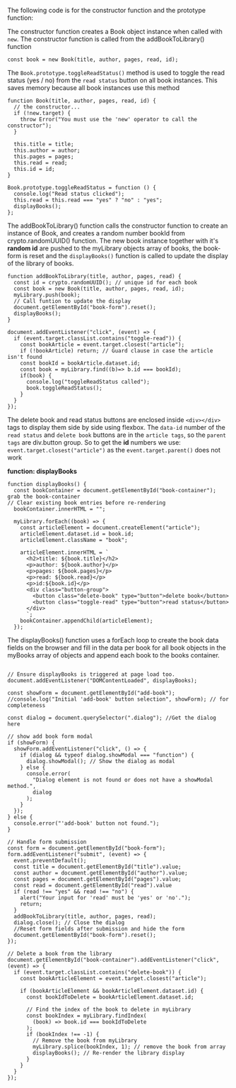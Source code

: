 The following code is for the constructor function and the prototype function:

The constructor function creates a Book object instance when called with `new`. The constructor function is called from the addBookToLibrary() function

```
const book = new Book(title, author, pages, read, id);
```


The `Book.prototype.toggleReadStatus()`  method is used to toggle the read status (yes / no) from the `read status` button on all book instances. This saves memory because all book instances use this method 

```
function Book(title, author, pages, read, id) {
  // the constructor...
  if (!new.target) {
    throw Error("You must use the 'new' operator to call the constructor");
  }

  this.title = title;
  this.author = author;
  this.pages = pages;
  this.read = read;
  this.id = id;  
}

Book.prototype.toggleReadStatus = function () {
  console.log("Read status clicked");
  this.read = this.read === "yes" ? "no" : "yes";
  displayBooks();
};

```

The addBookToLibrary() function calls the constructor function to create an instance of Book, and creates a random number bookId from crypto.randomUUID() function. The new book instance together with it's **random id** are pushed to the myLibrary objects array of books,  the book-form is reset and the `displayBooks()` function is called to update the display of the library of books.

```
function addBookToLibrary(title, author, pages, read) {
  const id = crypto.randomUUID(); // unique id for each book
  const book = new Book(title, author, pages, read, id);
  myLibrary.push(book);
  // Call funtion to update the display
  document.getElementById("book-form").reset();
  displayBooks();
}
```

```
document.addEventListener("click", (event) => { 
  if (event.target.classList.contains("toggle-read")) {     
    const bookArticle = event.target.closest("article");     
    if (!bookArticle) return; // Guard clause in case the article isn't found    
    const bookId = bookArticle.dataset.id;    
    const book = myLibrary.find((b)=> b.id === bookId);    
    if(book) {
      console.log("toggleReadStatus called");
      book.toggleReadStatus();      
    }
  }
});

```

The delete book and read status buttons are enclosed inside
`<div></div>` tags to display them side by side using flexbox.
The `data-id` number of the `read status` and `delete book` buttons
are in the `article tags`, so the `parent tags` are div.button group.
So to get the **id** numbers we use: 
`event.target.closest("article")`  as the `event.target.parent()` does not work

**function: displayBooks**

```
function displayBooks() {  
  const bookContainer = document.getElementById("book-container"); grab the book-container
// Clear existing book entries before re-rendering
  bookContainer.innerHTML = "";

  myLibrary.forEach((book) => {
    const articleElement = document.createElement("article");
    articleElement.dataset.id = book.id;
    articleElement.className = "book";

    articleElement.innerHTML = `
      <h2>title: ${book.title}</h2>
      <p>author: ${book.author}</p>
      <p>pages: ${book.pages}</p>
      <p>read: ${book.read}</p>
      <p>id:${book.id}</p>
      <div class="button-group">
        <button class="delete-book" type="button">delete book</button>
        <button class="toggle-read" type="button">read status</button>        
      </div>
      `;
    bookContainer.appendChild(articleElement);
  });

```

The displayBooks() function uses a forEach loop to create the book data fields on the browser and fill in the data per book for all book objects in the myBooks array of objects and append each book to the books container.

```

// Ensure displayBooks is triggered at page load too.
document.addEventListener("DOMContentLoaded", displayBooks);

```

```
const showForm = document.getElementById("add-book");
//console.log("Initial 'add-book' button selection", showForm); // for completeness

```

```
const dialog = document.querySelector(".dialog"); //Get the dialog here

// show add book form modal
if (showForm) {
  showForm.addEventListener("click", () => {
    if (dialog && typeof dialog.showModal === "function") {
      dialog.showModal(); // Show the dialog as modal
    } else {
      console.error(
        "Dialog element is not found or does not have a showModal method.",
        dialog
      );
    }
  });
} else {
  console.error("'add-book' button not found.");
}

```

```
// Handle form submission
const form = document.getElementById("book-form");
form.addEventListener("submit", (event) => {
  event.preventDefault();
  const title = document.getElementById("title").value;
  const author = document.getElementById("author").value;
  const pages = document.getElementById("pages").value;
  const read = document.getElementById("read").value  
  if (read !== "yes" && read !== "no") {
    alert("Your input for 'read' must be 'yes' or 'no'.");
    return;   
  }
  addBookToLibrary(title, author, pages, read);
  dialog.close(); // Close the dialog
  //Reset form fields after submission and hide the form
  document.getElementById("book-form").reset();
});

```

```
// Delete a book from the library
document.getElementById("book-container").addEventListener("click", (event) => {
  if (event.target.classList.contains("delete-book")) {
    const bookArticleElement = event.target.closest("article");

    if (bookArticleElement && bookArticleElement.dataset.id) {
      const bookIdToDelete = bookArticleElement.dataset.id;

      // Find the index of the book to delete in myLibrary
      const bookIndex = myLibrary.findIndex(
        (book) => book.id === bookIdToDelete
      );
      if (bookIndex !== -1) {
        // Remove the book from myLibrary
        myLibrary.splice(bookIndex, 1); // remove the book from array
        displayBooks(); // Re-render the library display
      }
    }
  }
});

```
